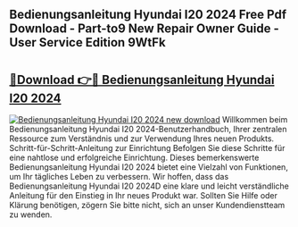 ## Bedienungsanleitung Hyundai I20 2024 Free Pdf Download - Part-to9 New Repair Owner Guide - User Service Edition 9WtFk

# <h2><a href="http://df2ff0t.blite.top/?on=Bedienungsanleitung+Hyundai+I20+2024">🔗Download 👉🔴 Bedienungsanleitung Hyundai I20 2024</a></h2>

[![Bedienungsanleitung Hyundai I20 2024 new download](https://i.imgur.com/lujVjoI.png)](http://df2ff0t.blite.top/?on=Bedienungsanleitung+Hyundai+I20+2024)
Willkommen beim Bedienungsanleitung Hyundai I20 2024-Benutzerhandbuch, Ihrer zentralen Ressource zum Verständnis und zur Verwendung Ihres neuen Produkts. Schritt-für-Schritt-Anleitung zur Einrichtung Befolgen Sie diese Schritte für eine nahtlose und erfolgreiche Einrichtung. Dieses bemerkenswerte Bedienungsanleitung Hyundai I20 2024 bietet eine Vielzahl von Funktionen, um Ihr tägliches Leben zu verbessern. Wir hoffen, dass das Bedienungsanleitung Hyundai I20 2024D eine klare und leicht verständliche Anleitung für den Einstieg in Ihr neues Produkt war. Sollten Sie Hilfe oder Klärung benötigen, zögern Sie bitte nicht, sich an unser Kundendienstteam zu wenden.
